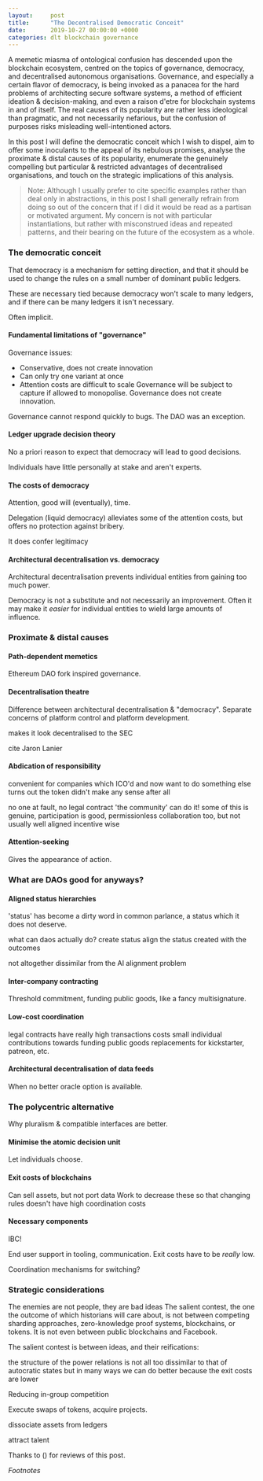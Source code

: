 ```yaml
---
layout:     post
title:      "The Decentralised Democratic Conceit"
date:       2019-10-27 00:00:00 +0000
categories: dlt blockchain governance
---
```


A memetic miasma of ontological confusion has descended upon the blockchain ecosystem,
centred on the topics of governance, democracy, and decentralised autonomous organisations.
Governance, and especially a certain flavor of democracy, is being invoked as a panacea for
the hard problems of architecting secure software systems, a method of efficient ideation &
decision-making, and even a raison d'etre for blockchain systems in and of itself. The real
causes of its popularity are rather less ideological than pragmatic, and not necessarily nefarious,
but the confusion of purposes risks misleading well-intentioned actors.

In this post I will define the democratic conceit which I wish to dispel,
aim to offer some inoculants to the appeal of its nebulous promises,
analyse the proximate & distal causes of its popularity,
enumerate the genuinely compelling but particular & restricted advantages of decentralised organisations,
and touch on the strategic implications of this analysis.

> Note: Although I usually prefer to cite specific examples rather than deal only in abstractions, in this post I shall generally refrain from doing so out of the concern that if I did it would be read as a partisan or motivated argument. My concern is not with particular instantiations, but rather with misconstrued ideas and repeated patterns, and their bearing on the future of the ecosystem as a whole.

### The democratic conceit

That democracy is a mechanism for setting direction, and that it should
be used to change the rules on a small number of dominant public ledgers.

These are necessary tied because democracy won't scale to many ledgers,
and if there can be many ledgers it isn't necessary.

Often implicit.

#### Fundamental limitations of "governance"

 Governance issues:
- Conservative, does not create innovation
- Can only try one variant at once
- Attention costs are difficult to scale
Governance will be subject to capture if allowed to monopolise.
Governance does not create innovation.

Governance cannot respond quickly to bugs. The DAO was an exception.

#### Ledger upgrade decision theory

No a priori reason to expect that democracy will lead to good decisions.

Individuals have little personally at stake and aren't experts.

#### The costs of democracy

Attention, good will (eventually), time.

Delegation (liquid democracy) alleviates some of the attention costs,
but offers no protection against bribery.

It does confer legitimacy

#### Architectural decentralisation vs. democracy

Architectural decentralisation prevents individual entities from gaining too much power.

Democracy is not a substitute and not necessarily an improvement. Often it may make it
*easier* for individual entities to wield large amounts of influence.

### Proximate & distal causes

#### Path-dependent memetics

Ethereum DAO fork inspired governance.

#### Decentralisation theatre

Difference between architectural decentralisation & "democracy".
Separate concerns of platform control and platform development.

makes it look decentralised to the SEC

cite Jaron Lanier

#### Abdication of responsibility

convenient for companies which ICO'd and now want to do something else
turns out the token didn't make any sense after all

no one at fault, no legal contract
'the community' can do it!
some of this is genuine, participation is good, permissionless collaboration too,
but not usually well aligned incentive wise

#### Attention-seeking

Gives the appearance of action.

### What are DAOs good for anyways?

#### Aligned status hierarchies

'status' has become a dirty word in common parlance, a status which it does not deserve.

what can daos actually do? create status
align the status created with the outcomes

not altogether dissimilar from the AI alignment problem

#### Inter-company contracting

Threshold commitment, funding public goods, like a fancy multisignature.

#### Low-cost coordination

legal contracts have really high transactions costs
small individual contributions towards funding public goods
replacements for kickstarter, patreon, etc.

#### Architectural decentralisation of data feeds

When no better oracle option is available.

### The polycentric alternative

Why pluralism & compatible interfaces are better.

#### Minimise the atomic decision unit

Let individuals choose.

#### Exit costs of blockchains

Can sell assets, but not port data
Work to decrease these so that changing rules doesn't have high coordination costs

#### Necessary components

IBC!

End user support in tooling, communication. Exit costs have to be *really* low.

Coordination mechanisms for switching?

### Strategic considerations

The enemies are not people, they are bad ideas
The salient contest, the one the outcome of which historians will care about,
is not between competing sharding approaches, zero-knowledge proof systems,
blockchains, or tokens. It is not even between public blockchains and Facebook.

The salient contest is between ideas, and their reifications:

the structure of the power relations is not all too dissimilar to that of autocratic states
but in many ways we can do better because the exit costs are lower

Reducing in-group competition

Execute swaps of tokens, acquire projects.

dissociate assets from ledgers

attract talent

Thanks to () for reviews of this post.

*Footnotes*
